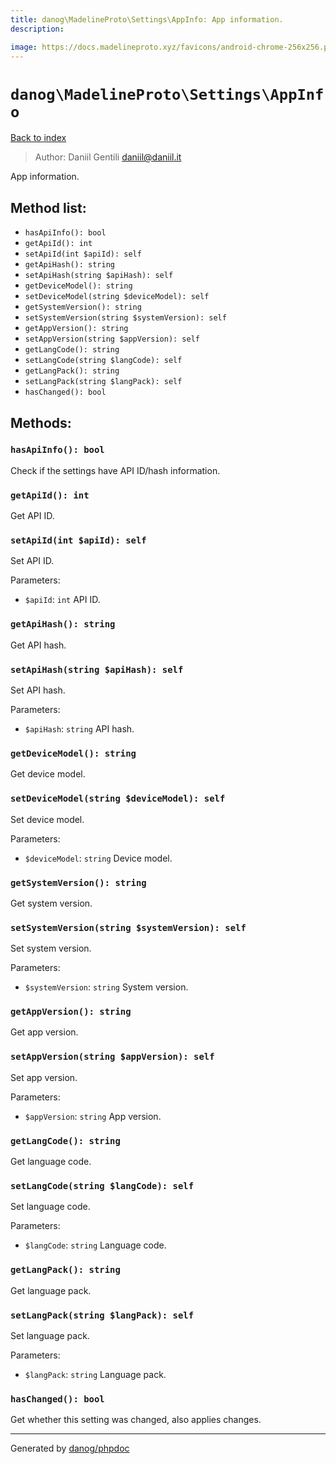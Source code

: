 ```yaml
---
title: danog\MadelineProto\Settings\AppInfo: App information.
description: 

image: https://docs.madelineproto.xyz/favicons/android-chrome-256x256.png
---
```

# `danog\MadelineProto\Settings\AppInfo`
[Back to index](../../../index.md)

> Author: Daniil Gentili <daniil@daniil.it>  
  

App information.  




## Method list:
* `hasApiInfo(): bool`
* `getApiId(): int`
* `setApiId(int $apiId): self`
* `getApiHash(): string`
* `setApiHash(string $apiHash): self`
* `getDeviceModel(): string`
* `setDeviceModel(string $deviceModel): self`
* `getSystemVersion(): string`
* `setSystemVersion(string $systemVersion): self`
* `getAppVersion(): string`
* `setAppVersion(string $appVersion): self`
* `getLangCode(): string`
* `setLangCode(string $langCode): self`
* `getLangPack(): string`
* `setLangPack(string $langPack): self`
* `hasChanged(): bool`

## Methods:
### `hasApiInfo(): bool`

Check if the settings have API ID/hash information.



### `getApiId(): int`

Get API ID.



### `setApiId(int $apiId): self`

Set API ID.


Parameters:
* `$apiId`: `int` API ID.  



### `getApiHash(): string`

Get API hash.



### `setApiHash(string $apiHash): self`

Set API hash.


Parameters:
* `$apiHash`: `string` API hash.  



### `getDeviceModel(): string`

Get device model.



### `setDeviceModel(string $deviceModel): self`

Set device model.


Parameters:
* `$deviceModel`: `string` Device model.  



### `getSystemVersion(): string`

Get system version.



### `setSystemVersion(string $systemVersion): self`

Set system version.


Parameters:
* `$systemVersion`: `string` System version.  



### `getAppVersion(): string`

Get app version.



### `setAppVersion(string $appVersion): self`

Set app version.


Parameters:
* `$appVersion`: `string` App version.  



### `getLangCode(): string`

Get language code.



### `setLangCode(string $langCode): self`

Set language code.


Parameters:
* `$langCode`: `string` Language code.  



### `getLangPack(): string`

Get language pack.



### `setLangPack(string $langPack): self`

Set language pack.


Parameters:
* `$langPack`: `string` Language pack.  



### `hasChanged(): bool`

Get whether this setting was changed, also applies changes.



---
Generated by [danog/phpdoc](https://phpdoc.daniil.it)

